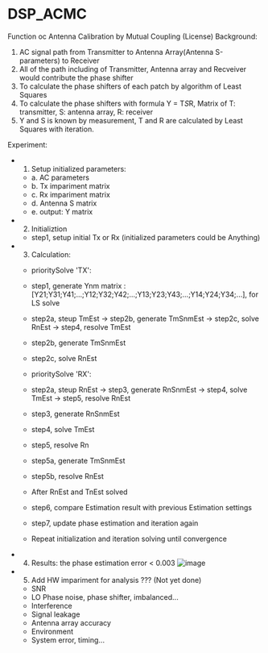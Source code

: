 # DSP_ACMC
Function oc Antenna Calibration by Mutual Coupling (License)
Background: 
  1. AC signal path from Transmitter to Antenna Array(Antenna S-parameters) to Receiver
  2. All of the path including of Transmitter, Antenna array and Recveiver would contribute the phase shifter
  3. To calculate the phase shifters of each patch by algorithm of Least Squares
  4. To calculate the phase shifters with formula Y = T*S*R, Matrix of T: transmitter, S: antenna array, R: receiver 
  5. Y and S is known by measurement, T and R are calculated by Least Squares with iteration.

Experiment:
  - 1. Setup initialized parameters:
    - a. AC parameters
    - b. Tx impariment matrix
    - c. Rx impariment matrix
    - d. Antenna S matrix
    - e. output: Y matrix

  - 2. Initializtion
    - step1, setup initial Tx or Rx (initialized parameters could be Anything)

  - 3. Calculation:
    - prioritySolve 'TX':
    - step1, generate Ynm matrix : [Y21;Y31;Y41;...;Y12;Y32;Y42;...;Y13;Y23;Y43;...;Y14;Y24;Y34;...], for LS solve
    - step2a, steup TmEst -> step2b, generate TmSnmEst -> step2c, solve RnEst -> step4, resolve TmEst
    - step2b, generate TmSnmEst
    - step2c, solve RnEst

    - prioritySolve 'RX':
    - step2a, steup RnEst -> step3, generate RnSnmEst -> step4, solve TmEst -> step5, resolve RnEst
    - step3, generate RnSnmEst
    - step4, solve TmEst
    - step5, resolve Rn
    - step5a, generate TmSnmEst
    - step5b, resolve RnEst

    - After RnEst and TnEst solved
    - step6, compare Estimation result with previous Estimation settings
    - step7, update phase estimation and iteration again
    - Repeat initialization and iteration solving until convergence
 
  - 4. Results: the phase estimation error < 0.003 
  ![image](https://user-images.githubusercontent.com/87049112/141934318-b11dd062-8efd-45c9-a90a-590c55f4b130.png)
  
  - 5. Add HW impariment for analysis ??? (Not yet done)
    - SNR
    - LO Phase noise, phase shifter, imbalanced...
    - Interference
    - Signal leakage
    - Antenna array accuracy
    - Environment
    - System error, timing...













